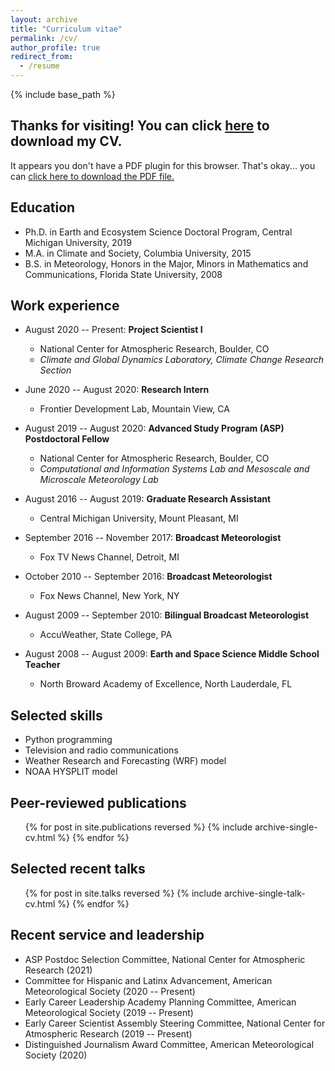 ```yaml
---
layout: archive
title: "Curriculum vitae"
permalink: /cv/
author_profile: true
redirect_from:
  - /resume
---
```


{% include base_path %}

## Thanks for visiting! You can click <a href="/pages/MolinaCV_jan21.pdf" download="Molina_CV">here</a> to download my CV.
<object width="350" height="400" type="application/pdf" data="/pages/MolinaCV_jan21.pdf?#zoom=90&scrollbar=0&toolbar=0&navpanes=0">
    <p>It appears you don't have a PDF plugin for this browser. That's okay... you can <a href="/pages/MolinaCV_mar1.pdf" download="Molina">click here to
  download the PDF file.</a></p>
</object>


## Education
* Ph.D. in Earth and Ecosystem Science Doctoral Program, Central Michigan University, 2019
* M.A. in Climate and Society, Columbia University, 2015
* B.S. in Meteorology, Honors in the Major, Minors in Mathematics and Communications, Florida State University, 2008

## Work experience
* August 2020 -- Present: **Project Scientist I**
  * National Center for Atmospheric Research, Boulder, CO
  * _Climate and Global Dynamics Laboratory, Climate Change Research Section_

* June 2020 -- August 2020: **Research Intern**
  * Frontier Development Lab, Mountain View, CA
  
* August 2019 -- August 2020: **Advanced Study Program (ASP) Postdoctoral Fellow**
  * National Center for Atmospheric Research, Boulder, CO
  * _Computational and Information Systems Lab and Mesoscale and Microscale Meteorology Lab_
  
* August 2016 -- August 2019: **Graduate Research Assistant**
  * Central Michigan University, Mount Pleasant, MI
  
* September 2016 -- November 2017: **Broadcast Meteorologist**
  * Fox TV News Channel, Detroit, MI
  
* October 2010 -- September 2016: **Broadcast Meteorologist**
  * Fox News Channel, New York, NY
  
* August 2009 -- September 2010: **Bilingual Broadcast Meteorologist**
  * AccuWeather, State College, PA
  
* August 2008 -- August 2009: **Earth and Space Science Middle School Teacher**
  * North Broward Academy of Excellence, North Lauderdale, FL

## Selected skills
* Python programming
* Television and radio communications
* Weather Research and Forecasting (WRF) model
* NOAA HYSPLIT model

## Peer-reviewed publications
  <ul>{% for post in site.publications reversed %}
    {% include archive-single-cv.html %}
  {% endfor %}</ul>

## Selected recent talks
  <ul>{% for post in site.talks reversed %}
    {% include archive-single-talk-cv.html %}
  {% endfor %}</ul>

## Recent service and leadership
* ASP Postdoc Selection Committee, National Center for Atmospheric Research (2021)
* Committee for Hispanic and Latinx Advancement, American Meteorological Society (2020 -- Present)
* Early Career Leadership Academy Planning Committee, American Meteorological Society (2019 -- Present)
* Early Career Scientist Assembly Steering Committee, National Center for Atmospheric Research (2019 -- Present)
* Distinguished Journalism Award Committee, American Meteorological Society (2020)
